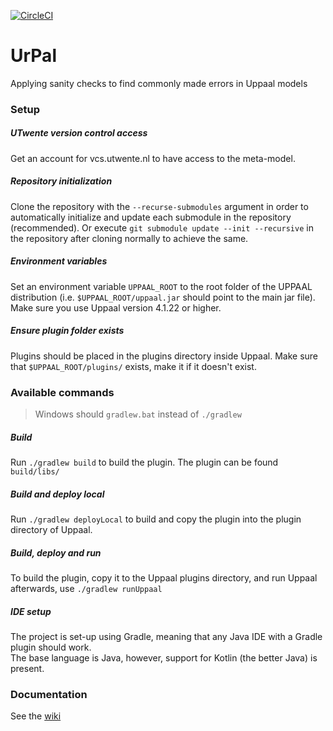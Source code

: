[![CircleCI](https://circleci.com/gh/ramononis/UrPal.svg?style=svg)](https://circleci.com/gh/ramononis/UrPal)
# UrPal
Applying sanity checks to find commonly made errors in Uppaal models
### Setup
##### UTwente version control access
Get an account for vcs.utwente.nl to have access to the meta-model.
##### Repository initialization
Clone the repository with the ```--recurse-submodules``` argument in order to automatically initialize and update each submodule in the repository (recommended).
Or execute ```git submodule update --init --recursive``` in the repository after cloning normally to achieve the same.
##### Environment variables
Set an environment variable ```UPPAAL_ROOT``` to the root folder of the UPPAAL distribution (i.e. ```$UPPAAL_ROOT/uppaal.jar``` should point to the main jar file). Make sure you use Uppaal version 4.1.22 or higher.
##### Ensure plugin folder exists
Plugins should be placed in the plugins directory inside Uppaal. Make sure that ```$UPPAAL_ROOT/plugins/``` exists, make it if it doesn't exist.

### Available commands
> Windows should ```gradlew.bat``` instead of ```./gradlew```
##### Build
Run ```./gradlew build``` to build the plugin. The plugin can be found ```build/libs/```
##### Build and deploy local
Run ```./gradlew deployLocal``` to build and copy the plugin into the plugin directory of Uppaal.
##### Build, deploy and run
To build the plugin, copy it to the Uppaal plugins directory, and run Uppaal afterwards, use ```./gradlew runUppaal```

##### IDE setup
The project is set-up using Gradle, meaning that any Java IDE with a Gradle plugin should work.  
The base language is Java, however, support for Kotlin (the better Java) is present.

### Documentation
See the [wiki](https://github.com/ramononis/UrPal/wiki)
